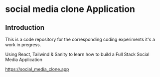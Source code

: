# social media clone Application



## Introduction
This is a code repository for the corresponding coding experiments it's a work in pregress.

Using React, Tailwind & Sanity to learn how to build a Full Stack Social Media Application

https://social_media_clone.app


